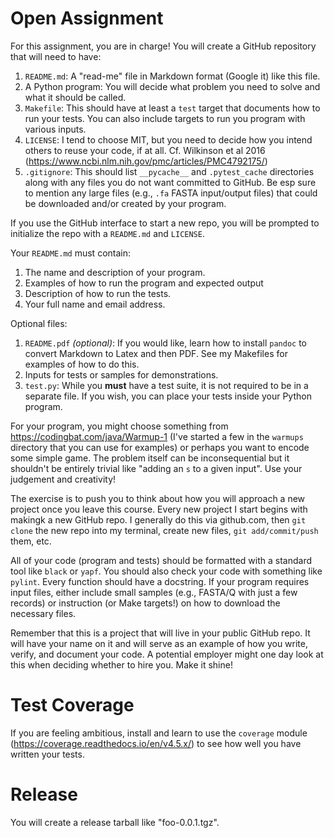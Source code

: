 # Open Assignment

For this assignment, you are in charge! You will create a GitHub repository that will need to have:

1. `README.md`: A "read-me" file in Markdown format (Google it) like this file.
2. A Python program: You will decide what problem you need to solve and what it should be called.
3. `Makefile`: This should have at least a `test` target that documents how to run your tests. You can also include targets to run you program with various inputs.
4. `LICENSE`: I tend to choose MIT, but you need to decide how you intend others to reuse your code, if at all. Cf. Wilkinson et al 2016 (https://www.ncbi.nlm.nih.gov/pmc/articles/PMC4792175/)
5. `.gitignore`: This should list `__pycache__` and `.pytest_cache` directories along with any files you do not want committed to GitHub. Be esp sure to mention any large files (e.g., `.fa` FASTA input/output files) that could be downloaded and/or created by your program.

If you use the GitHub interface to start a new repo, you will be prompted to initialize the repo with a `README.md` and `LICENSE`.

Your `README.md` must contain:

1. The name and description of your program.
2. Examples of how to run the program and expected output
3. Description of how to run the tests.
4. Your full name and email address.

Optional files:

1. `README.pdf` *(optional)*: If you would like, learn how to install `pandoc` to convert Markdown to Latex and then PDF. See my Makefiles for examples of how to do this.
2. Inputs for tests or samples for demonstrations.
3. `test.py`: While you **must** have a test suite, it is not required to be in a separate file. If you wish, you can place your tests inside your Python program.

For your program, you might choose something from https://codingbat.com/java/Warmup-1 (I've started a few in the `warmups` directory that you can use for examples) or perhaps you want to encode some simple game. The problem itself can be inconsequential but it shouldn't be entirely trivial like "adding an `s` to a given input". Use your judgement and creativity!

The exercise is to push you to think about how you will approach a new project once you leave this course. Every new project I start begins with makingk a new GitHub repo. I generally do this via github.com, then `git clone` the new repo into my terminal, create new files, `git add/commit/push` them, etc. 

All of your code (program and tests) should be formatted with a standard tool like `black` or `yapf`. You should also check your code with something like `pylint`. Every function should have a docstring. If your program requires input files, either include small samples (e.g., FASTA/Q with just a few records) or instruction (or Make targets!) on how to download the necessary files.

Remember that this is a project that will live in your public GitHub repo. It will have your name on it and will serve as an example of how you write, verify, and document your code. A potential employer might one day look at this when deciding whether to hire you.  Make it shine!

# Test Coverage

If you are feeling ambitious, install and learn to use the `coverage` module (https://coverage.readthedocs.io/en/v4.5.x/) to see how well you have written your tests.

# Release

You will create a release tarball like "foo-0.0.1.tgz".